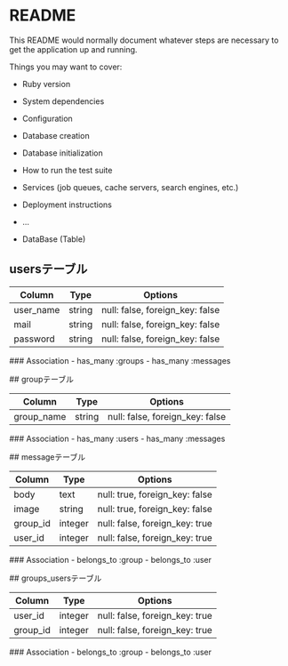 # README

This README would normally document whatever steps are necessary to get the
application up and running.

Things you may want to cover:

* Ruby version

* System dependencies

* Configuration

* Database creation

* Database initialization

* How to run the test suite

* Services (job queues, cache servers, search engines, etc.)

* Deployment instructions

* ...

* DataBase (Table)
## usersテーブル

|Column|Type|Options|
|------|----|-------|
|user_name|string|null: false, foreign_key: false|
|mail|string|null: false, foreign_key: false|
|password|string|null: false, foreign_key: false|

### Association
- has_many :groups
- has_many :messages

## groupテーブル

|Column|Type|Options|
|------|----|-------|
|group_name|string|null: false, foreign_key: false|

### Association
- has_many :users
- has_many :messages

## messageテーブル

|Column|Type|Options|
|------|----|-------|
|body|text|null: true, foreign_key: false|
|image|string|null: true, foreign_key: false|
|group_id|integer|null: false, foreign_key: true|
|user_id|integer|null: false, foreign_key: true|

### Association
- belongs_to :group
- belongs_to :user

## groups_usersテーブル

|Column|Type|Options|
|------|----|-------|
|user_id|integer|null: false, foreign_key: true|
|group_id|integer|null: false, foreign_key: true|

### Association
- belongs_to :group
- belongs_to :user